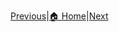 [Previous](visualizeSpatialItems.html)|[🏠 Home](index.html)|[Next](neighborFileFromspatialDataframe.html)
